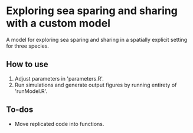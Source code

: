 # Exploring sea sparing and sharing with a custom model

A model for exploring sea sparing and sharing in a spatially explicit setting for three species.

## How to use

1. Adjust parameters in 'parameters.R'.
2. Run simulations and generate output figures by running entirety of 'runModel.R'.

## To-dos

* Move replicated code into functions.
